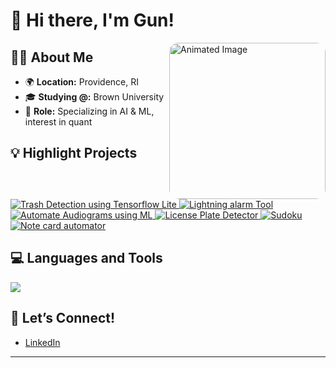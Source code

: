 # 👋 Hi there, I'm Gun!

<img align="right" src="https://i.pinimg.com/originals/e4/26/70/e426702edf874b181aced1e2fa5c6cde.gif" style="width: 250px; border-radius: 15px;" alt="Animated Image">

## 👨‍💻 About Me

- 🌍 **Location:** Providence, RI
- 🎓 **Studying @:** Brown University
- 🚀 **Role:** Specializing in AI & ML, interest in quant


## 💡 Highlight Projects

<a href="https://github.com/24GUNV/TrashDetectionTfLite">
  <img src="https://github-readme-stats.vercel.app/api/pin/?username=24GUNV&repo=TrashDetectionTfLite&show_icons=true&title_color=ff6347&text_color=ffffff&icon_color=ff6347&bg_color=000000" alt="Trash Detection using Tensorflow Lite" />
</a>
<a href="https://github.com/24GUNV/lightning-alarm">
  <img src="https://github-readme-stats.vercel.app/api/pin/?username=24GUNV&repo=lightning-alarm&show_icons=true&title_color=ff6347&text_color=ffffff&icon_color=ff6347&bg_color=000000" alt="Lightning alarm Tool" />
</a>
<a href="https://github.com/biodatlab/autoaudiogram">
  <img src="https://github-readme-stats.vercel.app/api/pin/?username=biodatlab&repo=autoaudiogram&show_icons=true&title_color=ff6347&text_color=ffffff&icon_color=ff6347&bg_color=000000" alt="Automate Audiograms using ML" />
</a>
<a href="https://github.com/24GUNV/LicensePlateDetector">
  <img src="https://github-readme-stats.vercel.app/api/pin/?username=24GUNV&repo=LicensePlateDetector&show_icons=true&title_color=ff6347&text_color=ffffff&icon_color=ff6347&bg_color=000000" alt="License Plate Detector" />
</a>
<a href="https://github.com/24GUNV/Sudoku">
  <img src="https://github-readme-stats.vercel.app/api/pin/?username=24GUNV&repo=Sudoku&show_icons=true&title_color=ff6347&text_color=ffffff&icon_color=ff6347&bg_color=000000" alt="Sudoku" />
</a>
<a href="https://github.com/24GUNV/notecard-automater">
  <img src="https://github-readme-stats.vercel.app/api/pin/?username=24GUNV&repo=notecard-automater&show_icons=true&title_color=ff6347&text_color=ffffff&icon_color=ff6347&bg_color=000000" alt="Note card automator" />
</a>

## 💻 Languages and Tools
<img src="https://skillicons.dev/icons?i=python,java,c,javascript,pytorch,tensorflow,react,nodejs,aws,arduino,raspberrypi,ubuntu,git" />

## 🌟 Let’s Connect!

- [LinkedIn](https://www.linkedin.com/in/kanpat-vesessook-64a225328/)
<!--- [Twitter](your-twitter-profile)-->
<!--- [Personal Website](your-personal-website)-->

---
